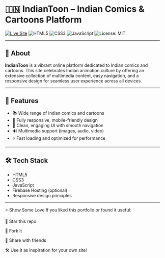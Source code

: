 # 🇮🇳 IndianToon – Indian Comics & Cartoons Platform

[![Live Site](https://img.shields.io/website?url=https%3A%2F%2Findiantoon.web.app&label=Live%20Site&style=for-the-badge&color=4CAF50)](https://indiantoon.web.app)
![HTML5](https://img.shields.io/badge/HTML5-E34F26?style=flat&logo=html5&logoColor=white)
![CSS3](https://img.shields.io/badge/CSS3-1572B6?style=flat&logo=css3&logoColor=white)
![JavaScript](https://img.shields.io/badge/JavaScript-F7DF1E?style=flat&logo=javascript&logoColor=black)
![License: MIT](https://img.shields.io/badge/License-MIT-green.svg)

---

## 🎉 About

**IndianToon** is a vibrant online platform dedicated to Indian comics and cartoons. This site celebrates Indian animation culture by offering an extensive collection of multimedia content, easy navigation, and a responsive design for seamless user experience across all devices.

---

## 🚀 Features

- 📚 Wide range of Indian comics and cartoons  
- 📱 Fully responsive, mobile-friendly design  
- 🎨 Clean, engaging UI with smooth navigation  
- 🔊 Multimedia support (images, audio, video)  
- ⚡ Fast loading and optimized for performance  

---

## 🛠 Tech Stack

- HTML5  
- CSS3  
- JavaScript  
- Firebase Hosting (optional)  
- Responsive design principles  

---

⭐ Show Some Love
If you liked this portfolio or found it useful:

🌟 Star this repo

🍴 Fork it

🔁 Share with friends

🛠️ Use it as inspiration for your own site!
